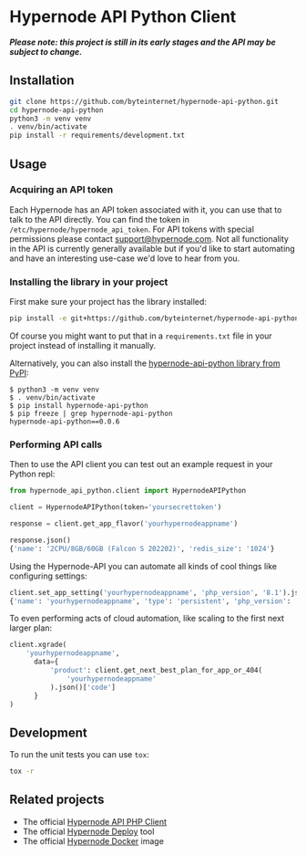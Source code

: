 # Hypernode API Python Client

_**Please note: this project is still in its early stages and the API may be subject to change.**_

## Installation

```bash
git clone https://github.com/byteinternet/hypernode-api-python.git
cd hypernode-api-python
python3 -m venv venv
. venv/bin/activate
pip install -r requirements/development.txt
```

## Usage

### Acquiring an API token

Each Hypernode has an API token associated with it, you can use that to talk to the API directly. You can find the token in `/etc/hypernode/hypernode_api_token`. For API tokens with special permissions please contact support@hypernode.com. Not all functionality in the API is currently generally available but if you'd like to start automating and have an interesting use-case we'd love to hear from you.


### Installing the library in your project

First make sure your project has the library installed:
```bash
pip install -e git+https://github.com/byteinternet/hypernode-api-python.git@master#egg=hypernode_api_python
```
Of course you might want to put that in a `requirements.txt` file in your project instead of installing it manually.

Alternatively, you can also install the [hypernode-api-python library from PyPI](https://pypi.org/project/hypernode-api-python/):
```
$ python3 -m venv venv
$ . venv/bin/activate
$ pip install hypernode-api-python
$ pip freeze | grep hypernode-api-python
hypernode-api-python==0.0.6
```

###  Performing API calls

Then to use the API client you can test out an example request in your Python repl:
```python
from hypernode_api_python.client import HypernodeAPIPython

client = HypernodeAPIPython(token='yoursecrettoken')

response = client.get_app_flavor('yourhypernodeappname')

response.json()
{'name': '2CPU/8GB/60GB (Falcon S 202202)', 'redis_size': '1024'}
```

Using the Hypernode-API you can automate all kinds of cool things like configuring settings:
```python
client.set_app_setting('yourhypernodeappname', 'php_version', '8.1').json()
{'name': 'yourhypernodeappname', 'type': 'persistent', 'php_version': '8.1', ...}
```

To even performing acts of cloud automation, like scaling to the first next larger plan:
```python
client.xgrade(
    'yourhypernodeappname',
      data={
          'product': client.get_next_best_plan_for_app_or_404(
              'yourhypernodeappname'
          ).json()['code']
      }
)
```


## Development

To run the unit tests you can use `tox`:
```bash
tox -r
```

## Related projects

- The official [Hypernode API PHP Client](https://github.com/byteinternet/hypernode-api-php)
- The official [Hypernode Deploy](https://github.com/byteinternet/hypernode-deploy-configuration) tool
- The official [Hypernode Docker](https://github.com/byteinternet/hypernode-docker) image
